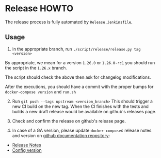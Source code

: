 # Release HOWTO

The release process is fully automated by `Release.Jenkinsfile`.

## Usage

1. In the appropriate branch, run `./script/release/release.py tag <version>`

By appropriate, we mean for a version `1.26.0` or `1.26.0-rc1` you should run the script in the `1.26.x` branch.

The script should check the above then ask for changelog modifications.

After the executions, you should have a commit with the proper bumps for `docker-compose version` and `run.sh`

2. Run `git push --tags upstream <version_branch>`
This should trigger a new CI build on the new tag. When the CI finishes with the tests and builds a new draft release would be available on github's releases page.

3. Check and confirm the release on github's release page.

4. In case of a GA version, please update `docker-compose`s release notes and version on [github documentation repository](https://github.com/docker/docker.github.io):
  - [Release Notes](https://github.com/docker/docker.github.io/blob/master/compose/release-notes.md)
  - [Config version](https://github.com/docker/docker.github.io/blob/master/_config.yml)
